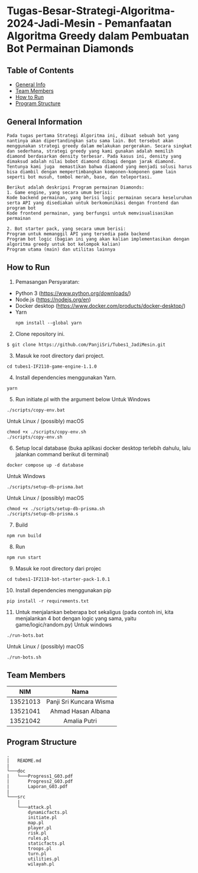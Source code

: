 # Tugas-Besar-Strategi-Algoritma-2024-Jadi-Mesin - Pemanfaatan Algoritma Greedy dalam Pembuatan Bot Permainan Diamonds


<!--
i. Penjelasan singkat algoritma greedy yang diimplementasikan
ii. Requirement program dan instalasi tertentu bila ada
iii. Command atau langkah-langkah dalam meng-compile atau build
program
iv. Author (identitas pembuat)
-->

## Table of Contents

- [General Info](#general-information)
- [Team Members](#team-members)
- [How to Run](#how-to-run)
- [Program Structure](#program-structure)

## General Information

```
Pada tugas pertama Strategi Algoritma ini, dibuat sebuah bot yang nantinya akan dipertandingkan satu sama lain. Bot tersebut akan menggunakan strategi greedy dalam melakukan pergerakan. Secara singkat dan sederhana, strategi greedy yang kami gunakan adalah memilih diamond berdasarkan density terbesar. Pada kasus ini, density yang dimaksud adalah nilai bobot diamond dibagi dengan jarak diamond. Tentunya kami juga  memastikan bahwa diamond yang menjadi solusi harus bisa diambil dengan mempertimbangkan komponen-komponen game lain seperti bot musuh, tombol merah, base, dan teleportasi.

Berikut adalah deskripsi Program permainan Diamonds: 
1. Game engine, yang secara umum berisi: 
Kode backend permainan, yang berisi logic permainan secara keseluruhan serta API yang disediakan untuk berkomunikasi dengan frontend dan program bot 
Kode frontend permainan, yang berfungsi untuk memvisualisasikan permainan 

2. Bot starter pack, yang secara umum berisi: 
Program untuk memanggil API yang tersedia pada backend 
Program bot logic (bagian ini yang akan kalian implementasikan dengan algoritma greedy untuk bot kelompok kalian) 
Program utama (main) dan utilitas lainnya 
```

## How to Run

1. Pemasangan Persyaratan:

- Python 3 (https://www.python.org/downloads/)
- Node.js (https://nodejs.org/en)
- Docker desktop (https://www.docker.com/products/docker-desktop/)
- Yarn
  ```
  npm install --global yarn
  ```

2. Clone repository ini.

```
$ git clone https://github.com/PanjiSri/Tubes1_JadiMesin.git
```

3. Masuk ke root directory dari project.
```
cd tubes1-IF2110-game-engine-1.1.0
```

4. Install dependencies menggunakan Yarn.
```
yarn
```

5. Run initiate.pl with the argument below
   Untuk Windows
```
./scripts/copy-env.bat
```
   Untuk Linux / (possibly) macOS
```
chmod +x ./scripts/copy-env.sh
./scripts/copy-env.sh
```

6.  Setup local database (buka aplikasi docker desktop terlebih dahulu, lalu jalankan command berikut di terminal)
```
docker compose up -d database
```
   Untuk Windows
```
./scripts/setup-db-prisma.bat
```
   Untuk Linux / (possibly) macOS
```
chmod +x ./scripts/setup-db-prisma.sh
./scripts/setup-db-prisma.s
```
7. Build
```
npm run build
```
8. Run
```
npm run start
```
9. Masuk ke root directory dari projec
```
cd tubes1-IF2110-bot-starter-pack-1.0.1
```
10. Install dependencies menggunakan pip
```
pip install -r requirements.txt
```
11. Untuk menjalankan beberapa bot sekaligus (pada contoh ini, kita menjalankan 4 bot dengan logic yang sama, yaitu game/logic/random.py)
  Untuk windows
```
./run-bots.bat
```
  Untuk Linux / (possibly) macOS
```
./run-bots.sh
```

## Team Members

| **NIM**  |        **Nama**         |
| :------: | :---------------------: |
| 13521013 | Panji Sri Kuncara Wisma |
| 13521041 |   Ahmad Hasan Albana    |
| 13521042 |      Amalia Putri       |

## Program Structure

```
.
│   README.md
|
└───doc
|   └───Progress1_G03.pdf
|       Progress2_G03.pdf
|       Laporan_G03.pdf
|
└───src
    |
    └───attack.pl
        dynamicfacts.pl
        initiate.pl
        map.pl
        player.pl
        risk.pl
        rules.pl
        staticfacts.pl
        troops.pl
        turn.pl
        utilities.pl
        wilayah.pl
```
